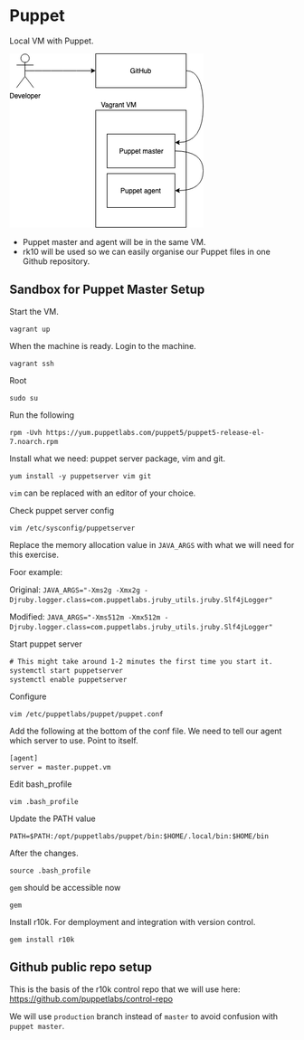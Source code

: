 # Puppet

Local VM with Puppet.

![alt text](diagrams/puppet-rk10-github.png "Logo Title Text 1")

- Puppet master and agent will be in the same VM.
- rk10 will be used so we can easily organise our Puppet files in one Github repository.


## Sandbox for Puppet Master Setup

Start the VM.
    
    vagrant up

When the machine is ready. Login to the machine.

    vagrant ssh

Root

    sudo su

Run the following

    rpm -Uvh https://yum.puppetlabs.com/puppet5/puppet5-release-el-7.noarch.rpm


Install what we need: puppet server package, vim and git.

    yum install -y puppetserver vim git

`vim` can be replaced with an editor of your choice.

Check puppet server config

    vim /etc/sysconfig/puppetserver

Replace the memory allocation value in `JAVA_ARGS` with what we will need for this exercise.

Foor example:

Original: `JAVA_ARGS="-Xms2g -Xmx2g -Djruby.logger.class=com.puppetlabs.jruby_utils.jruby.Slf4jLogger"`

Modified: `JAVA_ARGS="-Xms512m -Xmx512m -Djruby.logger.class=com.puppetlabs.jruby_utils.jruby.Slf4jLogger"`


Start puppet server

    # This might take around 1-2 minutes the first time you start it.
    systemctl start puppetserver
    systemctl enable puppetserver

Configure 

    vim /etc/puppetlabs/puppet/puppet.conf

Add the following at the bottom of the conf file. We need to tell our agent which server to use. Point to itself.

    [agent]
    server = master.puppet.vm

Edit bash_profile

    vim .bash_profile


Update the PATH value

    PATH=$PATH:/opt/puppetlabs/puppet/bin:$HOME/.local/bin:$HOME/bin

After the changes.

    source .bash_profile

`gem` should be accessible now

    gem

Install r10k. For demployment and integration with version control.

    gem install r10k


## Github public repo setup

This is the basis of the r10k control repo that we will use here: https://github.com/puppetlabs/control-repo

We will use `production` branch instead of `master` to avoid confusion with `puppet master`.
